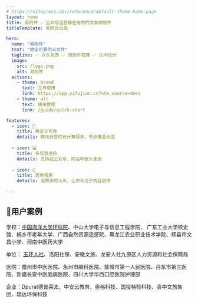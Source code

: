```yaml
---
# https://vitepress.dev/reference/default-theme-home-page
layout: home
title: 易附件 - 公众号运营都在用的的文章微附件
titleTemplate: 易附云出品

hero:
  name: "易附件"
  text: "稳定可靠的云文件"
  tagline: ✅ 永久免费 ✅ 微附件管理 ✅ 访问统计
  image:
    src: /logo.png
    alt: 易附件
  actions:
    - theme: brand
      text: 立马使用
      link: https://app.yifujian.cn?utm_source=docs
    - theme: alt
      text: 使用教程
      link: /guide/quick-start

features:
  - icon: 🚀
    title: 稳定又可靠
    details: 腾讯云提供云计算服务，节点覆盖全国
    
  - icon: 💻
    title: 多场景支持
    details: 支持在公众号、网站中嵌入使用
    
  - icon: 📝
    title: 简单易用
    details: 高效率的上传，让你专注于内容创作
    
---
```


## 🤝用户案例

学校：[中国海洋大学环科院](./case/zhongguo-haiyang-daxue-huankeyuan)、中山大学电子与信息工程学院、 广东工业大学校史馆、桐乡市老年大学、广西自然资源遥感院、黑龙江农业职业技术学院、辉县市文昌小学、河南中医药大学

单位： [玉环人社](./case/yuhuanrenshe)、洛阳社保、安徽文旅、龙安人社九原区人力资源和社会保障局

医院：儋州市中医医院、永州市脑科医院、盐城市第一人民医院、丹东市第三医院、新疆长安中医脑病医院、四川大学华西口腔医院护理部

企业：Dpurat德普莱太、中安云教育、奥格科技、国投特检科技、资中文旅集团、瑞达环保科技
